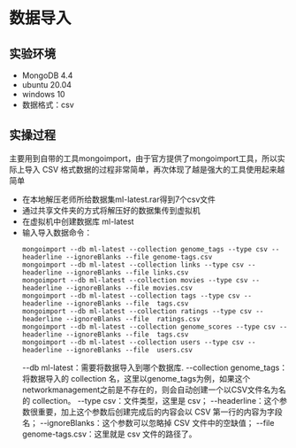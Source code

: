 # 数据导入

## 实验环境
- MongoDB 4.4
- ubuntu 20.04
- windows 10
- 数据格式：csv

## 实操过程
  主要用到自带的工具mongoimport，由于官方提供了mongoimport工具，所以实际上导入 CSV 格式数据的过程非常简单，再次体现了越是强大的工具使用起来越简单
- 在本地解压老师所给数据集ml-latest.rar得到7个csv文件
- 通过共享文件夹的方式将解压好的数据集传到虚拟机
- 在虚拟机中创建数据库 ml-latest
- 输入导入数据命令：
  ```
  mongoimport --db ml-latest --collection genome_tags --type csv --headerline --ignoreBlanks --file genome-tags.csv
  mongoimport --db ml-latest --collection links --type csv --headerline --ignoreBlanks --file links.csv
  mongoimport --db ml-latest --collection movies --type csv --headerline --ignoreBlanks --file movies.csv
  mongoimport --db ml-latest --collection tags --type csv --headerline --ignoreBlanks --file  tags.csv
  mongoimport --db ml-latest --collection ratings --type csv --headerline --ignoreBlanks --file  ratings.csv
  mongoimport --db ml-latest --collection genome_scores --type csv --headerline --ignoreBlanks --file  tags.csv
  mongoimport --db ml-latest --collection users --type csv --headerline --ignoreBlanks --file  users.csv
  ```
   --db ml-latest：需要将数据导入到哪个数据库.
  --collection genome_tags：将数据导入的 collection 名，这里以genome_tags为例，如果这个networkmanagement之前是不存在的，则会自动创建一个以CSV文件名为名的 collection。
  --type csv：文件类型，这里是 csv；
  --headerline：这个参数很重要，加上这个参数后创建完成后的内容会以 CSV 第一行的内容为字段名；
  --ignoreBlanks：这个参数可以忽略掉 CSV 文件中的空缺值；
  --file genome-tags.csv：这里就是 csv 文件的路径了。